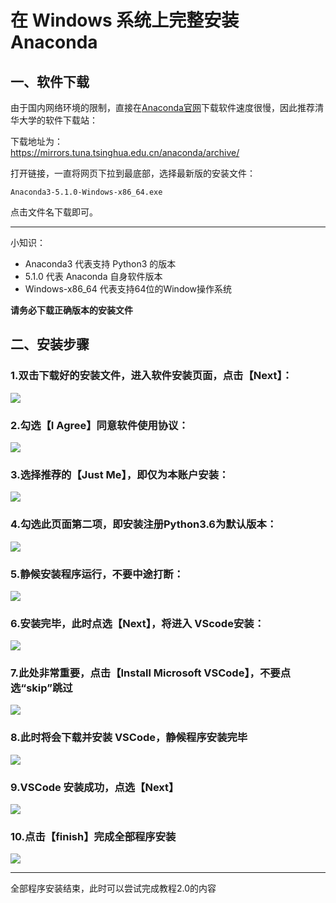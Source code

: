 # 在 Windows 系统上完整安装 Anaconda

## 一、软件下载

由于国内网络环境的限制，直接在[Anaconda官网](https://www.anaconda.com/download/)下载软件速度很慢，因此推荐清华大学的软件下载站：

下载地址为：  
[https://mirrors.tuna.tsinghua.edu.cn/anaconda/archive/  
](https://mirrors.tuna.tsinghua.edu.cn/anaconda/archive/)

打开链接，一直将网页下拉到最底部，选择最新版的安装文件：

```
Anaconda3-5.1.0-Windows-x86_64.exe
```

点击文件名下载即可。

---

小知识：

* Anaconda3 代表支持 Python3 的版本
* 5.1.0 代表 Anaconda 自身软件版本
* Windows-x86\_64 代表支持64位的Window操作系统

**请务必下载正确版本的安装文件**

## 二、安装步骤

### 1.双击下载好的安装文件，进入软件安装页面，点击【Next】：

![](http://o6nu63qnj.bkt.clouddn.com/pywinpw1.png)

### 2.勾选【I Agree】同意软件使用协议：  
![](http://o6nu63qnj.bkt.clouddn.com/pywinpw2.png)

### 3.选择推荐的【Just Me】，即仅为本账户安装：  
![](http://o6nu63qnj.bkt.clouddn.com/pywinpw3.png)

### 4.勾选此页面第二项，即安装注册Python3.6为默认版本：  
![](http://o6nu63qnj.bkt.clouddn.com/pywinpw4.png)

### 5.静候安装程序运行，不要中途打断：  
![](http://o6nu63qnj.bkt.clouddn.com/pywinpw5.png)

### 6.安装完毕，此时点选【Next】，将进入 VScode安装：  
![](http://o6nu63qnj.bkt.clouddn.com/pywinpw6.png)

### 7.此处非常重要，**点击【Install Microsoft VSCode】**，不要点选“skip”跳过  
![](http://o6nu63qnj.bkt.clouddn.com/pywinpw7.png)

### 8.此时将会下载并安装 VSCode，静候程序安装完毕  
![](http://o6nu63qnj.bkt.clouddn.com/pywinpw8.png)

### 9.VSCode 安装成功，点选【Next】
  
![](http://o6nu63qnj.bkt.clouddn.com/pywinpw9.png)

### 10.点击【finish】完成全部程序安装  
![](http://o6nu63qnj.bkt.clouddn.com/pywinpw10.png)

---

全部程序安装结束，此时可以尝试完成教程2.0的内容

